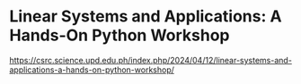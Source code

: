 # Linear Systems and Applications: A Hands-On Python Workshop

https://csrc.science.upd.edu.ph/index.php/2024/04/12/linear-systems-and-applications-a-hands-on-python-workshop/
